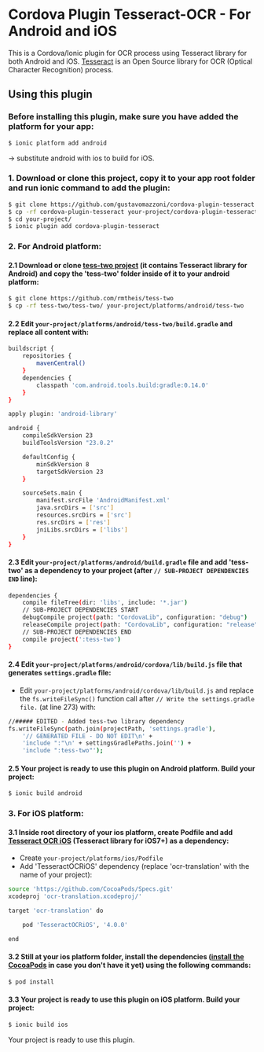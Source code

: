# Cordova Plugin Tesseract-OCR - For Android and iOS

This is a Cordova/Ionic plugin for OCR process using Tesseract library for both Android and iOS. [Tesseract](https://github.com/tesseract-ocr/tesseract) is an Open Source library for OCR (Optical Character Recognition) process.

## Using this plugin

### Before installing this plugin, make sure you have added the platform for your app:
```bash
$ ionic platform add android
```
-> substitute android with ios to build for iOS.

### 1. Download or clone this project, copy it to your app root folder and run ionic command to add the plugin:
```bash
$ git clone https://github.com/gustavomazzoni/cordova-plugin-tesseract
$ cp -rf cordova-plugin-tesseract your-project/cordova-plugin-tesseract
$ cd your-project/
$ ionic plugin add cordova-plugin-tesseract
```

### 2. For Android platform:

#### 2.1 Download or clone [tess-two project](https://github.com/rmtheis/tess-two) (it contains Tesseract library for Android) and copy the 'tess-two' folder inside of it to your android platform:
```bash
$ git clone https://github.com/rmtheis/tess-two
$ cp -rf tess-two/tess-two/ your-project/platforms/android/tess-two
```

#### 2.2 Edit `your-project/platforms/android/tess-two/build.gradle` and replace all content with:
```bash
buildscript {
    repositories {
        mavenCentral()
    }
    dependencies {
        classpath 'com.android.tools.build:gradle:0.14.0'
    }
}

apply plugin: 'android-library'

android {
    compileSdkVersion 23
    buildToolsVersion "23.0.2"

    defaultConfig {
        minSdkVersion 8
        targetSdkVersion 23
    }

    sourceSets.main {
        manifest.srcFile 'AndroidManifest.xml'
        java.srcDirs = ['src']
        resources.srcDirs = ['src']
        res.srcDirs = ['res']
        jniLibs.srcDirs = ['libs']
    }
}
```

#### 2.3 Edit `your-project/platforms/android/build.gradle` file and add 'tess-two' as a dependency to your project (after `// SUB-PROJECT DEPENDENCIES END` line):
```bash
dependencies {
    compile fileTree(dir: 'libs', include: '*.jar')
    // SUB-PROJECT DEPENDENCIES START
    debugCompile project(path: "CordovaLib", configuration: "debug")
    releaseCompile project(path: "CordovaLib", configuration: "release")
    // SUB-PROJECT DEPENDENCIES END
    compile project(':tess-two')
}
```

#### 2.4 Edit `your-project/platforms/android/cordova/lib/build.js` file that generates `settings.gradle` file:

* Edit `your-project/platforms/android/cordova/lib/build.js` and replace the `fs.writeFileSync()` function call after `// Write the settings.gradle file.` (at line 273) with:
```bash
//##### EDITED - Added tess-two library dependency
fs.writeFileSync(path.join(projectPath, 'settings.gradle'),
    '// GENERATED FILE - DO NOT EDIT\n' +
    'include ":"\n' + settingsGradlePaths.join('') +
    'include ":tess-two"');
```

#### 2.5 Your project is ready to use this plugin on Android platform. Build your project:
```bash
$ ionic build android
```

### 3. For iOS platform:

#### 3.1 Inside root directory of your ios platform, create Podfile and add [Tesseract OCR iOS](https://github.com/gali8/Tesseract-OCR-iOS) (Tesseract library for iOS7+) as a dependency:

* Create `your-project/platforms/ios/Podfile`
* Add 'TesseractOCRiOS' dependency (replace 'ocr-translation' with the name of your project):
```bash
source 'https://github.com/CocoaPods/Specs.git'
xcodeproj 'ocr-translation.xcodeproj/'

target 'ocr-translation' do

	pod 'TesseractOCRiOS', '4.0.0'

end
```

#### 3.2 Still at your ios platform folder, install the dependencies ([install the CocoaPods](https://cocoapods.org/) in case you don't have it yet) using the following commands:
```bash
$ pod install
```

#### 3.3 Your project is ready to use this plugin on iOS platform. Build your project:
```bash
$ ionic build ios
```


Your project is ready to use this plugin.
